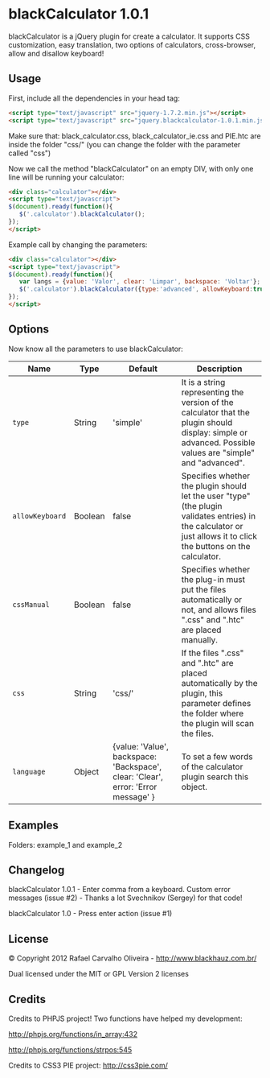 # blackCalculator 1.0.1

blackCalculator is a jQuery plugin for create a calculator. It supports
CSS customization, easy translation, two options of calculators, cross-browser,
allow and disallow keyboard!

## Usage

First, include all the dependencies in your head tag:

```html
<script type="text/javascript" src="jquery-1.7.2.min.js"></script>
<script type="text/javascript" src="jquery.blackcalculator-1.0.1.min.js"></script>
```

Make sure that: black_calculator.css, black_calculator_ie.css and PIE.htc are inside the folder "css/" (you can change the folder with the parameter called "css")

Now we call the method "blackCalculator" on an empty DIV, with only one line will be running your calculator:

```html
<div class="calculator"></div>
<script type="text/javascript">
$(document).ready(function(){
   $('.calculator').blackCalculator();
});
</script>
```

Example call by changing the parameters:
```html
<div class="calculator"></div>
<script type="text/javascript">
$(document).ready(function(){
   var langs = {value: 'Valor', clear: 'Limpar', backspace: 'Voltar'};
   $('.calculator').blackCalculator({type:'advanced', allowKeyboard:true, css:'styles/', language:langs});
});
</script>
```

## Options
Now know all the parameters to use blackCalculator:

  Name                | Type                                  | Default          | Description
----------------------|---------------------------------------|------------------|-------------
 `type`               | String                                | 'simple'         | It is a string representing the version of the calculator that the plugin should display: simple or advanced. Possible values ​​are "simple" and "advanced".
 `allowKeyboard`      | Boolean                               | false            | Specifies whether the plugin should let the user "type" (the plugin validates entries) in the calculator or just allows it to click the buttons on the calculator.
 `cssManual`          | Boolean                               | false            | Specifies whether the plug-in must put the files automatically or not, and allows files ".css" and ".htc" are placed manually.
 `css`                | String                                | 'css/'           | If the files ".css" and ".htc" are placed automatically by the plugin, this parameter defines the folder where the plugin will scan the files.
 `language`           | Object                                | {value: 'Value', backspace: 'Backspace', clear: 'Clear', error: 'Error message' }           | To set a few words of the calculator plugin search this object.

## Examples

Folders: example_1 and example_2

## Changelog

blackCalculator 1.0.1 - Enter comma from a keyboard. Custom error messages (issue #2) - Thanks a lot Svechnikov (Sergey) for that code!

blackCalculator 1.0 - Press enter action (issue #1)


## License

© Copyright 2012 Rafael Carvalho Oliveira - http://www.blackhauz.com.br/

Dual licensed under the MIT or GPL Version 2 licenses

## Credits

Credits to PHPJS project! Two functions have helped my development:

http://phpjs.org/functions/in_array:432

http://phpjs.org/functions/strpos:545

Credits to CSS3 PIE project: http://css3pie.com/
